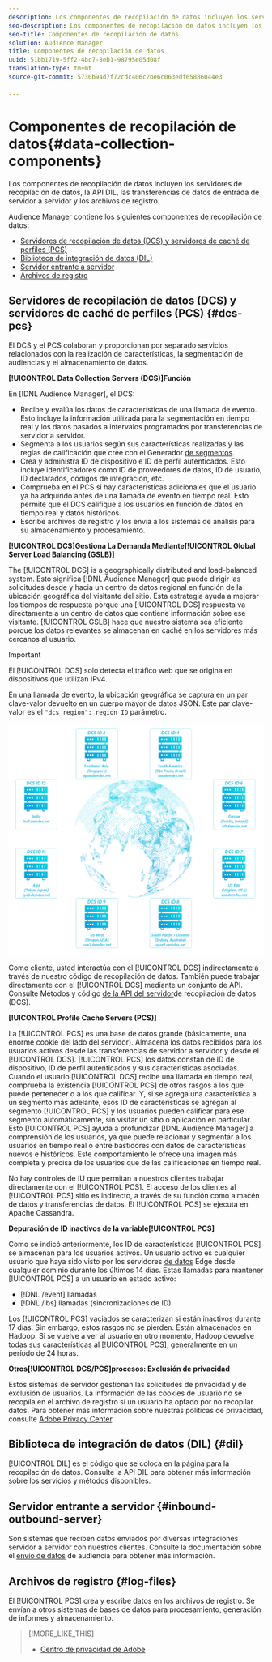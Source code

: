 ```yaml
---
description: Los componentes de recopilación de datos incluyen los servidores de recopilación de datos, la API DIL, las transferencias de datos de entrada de servidor a servidor y los archivos de registro.
seo-description: Los componentes de recopilación de datos incluyen los servidores de recopilación de datos, la API DIL, las transferencias de datos de entrada de servidor a servidor y los archivos de registro.
seo-title: Componentes de recopilación de datos
solution: Audience Manager
title: Componentes de recopilación de datos
uuid: 51bb1719-5ff2-4bc7-8eb1-98795e05d08f
translation-type: tm+mt
source-git-commit: 5730b94d7f72cdc406c2be6c063edf65886044e3

---
```



# Componentes de recopilación de datos{#data-collection-components}

Los componentes de recopilación de datos incluyen los servidores de recopilación de datos, la API DIL, las transferencias de datos de entrada de servidor a servidor y los archivos de registro.

<!-- 

c_compcollect.xml

 -->

Audience Manager contiene los siguientes componentes de recopilación de datos:

* [Servidores de recopilación de datos (DCS) y servidores de caché de perfiles (PCS)](../../reference/system-components/components-data-collection.md#dcs-pcs)
* [Biblioteca de integración de datos (DIL)](../../reference/system-components/components-data-collection.md#dil)
* [Servidor entrante a servidor](../../reference/system-components/components-data-collection.md#inbound-outbound-server)
* [Archivos de registro](../../reference/system-components/components-data-collection.md#log-files)

## Servidores de recopilación de datos (DCS) y servidores de caché de perfiles (PCS) {#dcs-pcs}

El DCS y el PCS colaboran y proporcionan por separado servicios relacionados con la realización de características, la segmentación de audiencias y el almacenamiento de datos.

**[!UICONTROL Data Collection Servers (DCS)]Función**

En [!DNL Audience Manager], el DCS:

* Recibe y evalúa los datos de características de una llamada de evento. Esto incluye la información utilizada para la segmentación en tiempo real y los datos pasados a intervalos programados por transferencias de servidor a servidor.
* Segmenta a los usuarios según sus características realizadas y las reglas de calificación que cree con el Generador [de segmentos](../../features/segments/segment-builder.md).
* Crea y administra ID de dispositivo e ID de perfil autenticados. Esto incluye identificadores como ID de proveedores de datos, ID de usuario, ID declarados, códigos de integración, etc.
* Comprueba en el PCS si hay características adicionales que el usuario ya ha adquirido antes de una llamada de evento en tiempo real. Esto permite que el DCS califique a los usuarios en función de datos en tiempo real y datos históricos.
* Escribe archivos de registro y los envía a los sistemas de análisis para su almacenamiento y procesamiento.

**[!UICONTROL DCS]Gestiona La Demanda Mediante[!UICONTROL Global Server Load Balancing (GSLB)]**

The [!UICONTROL DCS] is a geographically distributed and load-balanced system. Esto significa [!DNL Audience Manager] que puede dirigir las solicitudes desde y hacia un centro de datos regional en función de la ubicación geográfica del visitante del sitio. Esta estrategia ayuda a mejorar los tiempos de respuesta porque una [!UICONTROL DCS] respuesta va directamente a un centro de datos que contiene información sobre ese visitante. [!UICONTROL GSLB] hace que nuestro sistema sea eficiente porque los datos relevantes se almacenan en caché en los servidores más cercanos al usuario.

>[!IMPORTANT]
>
>El [!UICONTROL DCS] solo detecta el tráfico web que se origina en dispositivos que utilizan IPv4.

En una llamada de evento, la ubicación geográfica se captura en un par clave-valor devuelto en un cuerpo mayor de datos JSON. Este par clave-valor es el `"dcs_region": region ID` parámetro.

![](assets/dcs-map.png)

Como cliente, usted interactúa con el [!UICONTROL DCS] indirectamente a través de nuestro código de recopilación de datos. También puede trabajar directamente con el [!UICONTROL DCS] mediante un conjunto de API. Consulte Métodos y código [de la API del servidor](../../api/dcs-intro/dcs-event-calls/dcs-event-calls.md)de recopilación de datos (DCS).

**[!UICONTROL Profile Cache Servers (PCS)]**

La [!UICONTROL PCS] es una base de datos grande (básicamente, una enorme cookie del lado del servidor). Almacena los datos recibidos para los usuarios activos desde las transferencias de servidor a servidor y desde el [!UICONTROL DCS]. [!UICONTROL PCS] los datos constan de ID de dispositivo, ID de perfil autenticados y sus características asociadas. Cuando el usuario [!UICONTROL DCS] recibe una llamada en tiempo real, comprueba la existencia [!UICONTROL PCS] de otros rasgos a los que puede pertenecer o a los que calificar. Y, si se agrega una característica a un segmento más adelante, esos ID de características se agregan al segmento [!UICONTROL PCS] y los usuarios pueden calificar para ese segmento automáticamente, sin visitar un sitio o aplicación en particular. Esto [!UICONTROL PCS] ayuda a profundizar [!DNL Audience Manager]la comprensión de los usuarios, ya que puede relacionar y segmentar a los usuarios en tiempo real o entre bastidores con datos de características nuevos e históricos. Este comportamiento le ofrece una imagen más completa y precisa de los usuarios que de las calificaciones en tiempo real.

No hay controles de IU que permitan a nuestros clientes trabajar directamente con el [!UICONTROL PCS]. El acceso de los clientes al [!UICONTROL PCS] sitio es indirecto, a través de su función como almacén de datos y transferencias de datos. El [!UICONTROL PCS] se ejecuta en Apache Cassandra.

**Depuración de ID inactivos de la variable[!UICONTROL PCS]**

Como se indicó anteriormente, los ID de características [!UICONTROL PCS] se almacenan para los usuarios activos. Un usuario activo es cualquier usuario que haya sido visto por los servidores [de datos](../../reference/system-components/components-edge.md) Edge desde cualquier dominio durante los últimos 14 días. Estas llamadas para mantener [!UICONTROL PCS] a un usuario en estado activo:

* [!DNL /event] llamadas
* [!DNL /ibs] llamadas (sincronizaciones de ID)

<!-- 

Removed /dpm calls from the bulleted list. /dpm calls have been deprecated.

 -->

Los [!UICONTROL PCS] vaciados se caracterizan si están inactivos durante 17 días. Sin embargo, estos rasgos no se pierden. Están almacenados en Hadoop. Si se vuelve a ver al usuario en otro momento, Hadoop devuelve todas sus características al [!UICONTROL PCS], generalmente en un período de 24 horas.

**Otros[!UICONTROL DCS/PCS]procesos: Exclusión de privacidad**

Estos sistemas de servidor gestionan las solicitudes de privacidad y de exclusión de usuarios. La información de las cookies de usuario no se recopila en el archivo de registro si un usuario ha optado por no recopilar datos. Para obtener más información sobre nuestras políticas de privacidad, consulte [Adobe Privacy Center](https://www.adobe.com/privacy/advertising-services.html).

## Biblioteca de integración de datos (DIL) {#dil}

[!UICONTROL DIL] es el código que se coloca en la página para la recopilación de datos. Consulte la API [](../../dil/dil-overview.md) DIL para obtener más información sobre los servicios y métodos disponibles.

## Servidor entrante a servidor {#inbound-outbound-server}

Son sistemas que reciben datos enviados por diversas integraciones servidor a servidor con nuestros clientes. Consulte la documentación sobre el [envío de datos](/help/using/integration/sending-audience-data/real-time-data-integration/real-time-tech-specs.md) de audiencia para obtener más información.

## Archivos de registro {#log-files}

El [!UICONTROL PCS] crea y escribe datos en los archivos de registro. Se envían a otros sistemas de bases de datos para procesamiento, generación de informes y almacenamiento.

>[!MORE_LIKE_THIS]
>
>* [Centro de privacidad de Adobe](https://www.adobe.com/privacy.html)

